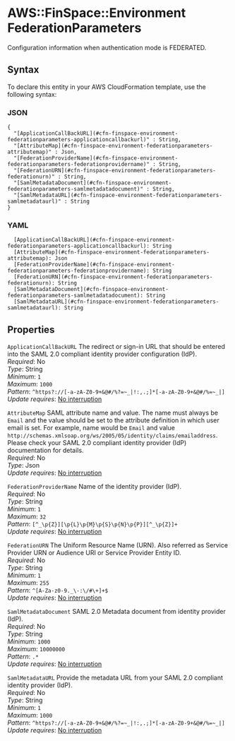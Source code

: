 # AWS::FinSpace::Environment FederationParameters<a name="aws-properties-finspace-environment-federationparameters"></a>

Configuration information when authentication mode is FEDERATED\.

## Syntax<a name="aws-properties-finspace-environment-federationparameters-syntax"></a>

To declare this entity in your AWS CloudFormation template, use the following syntax:

### JSON<a name="aws-properties-finspace-environment-federationparameters-syntax.json"></a>

```
{
  "[ApplicationCallBackURL](#cfn-finspace-environment-federationparameters-applicationcallbackurl)" : String,
  "[AttributeMap](#cfn-finspace-environment-federationparameters-attributemap)" : Json,
  "[FederationProviderName](#cfn-finspace-environment-federationparameters-federationprovidername)" : String,
  "[FederationURN](#cfn-finspace-environment-federationparameters-federationurn)" : String,
  "[SamlMetadataDocument](#cfn-finspace-environment-federationparameters-samlmetadatadocument)" : String,
  "[SamlMetadataURL](#cfn-finspace-environment-federationparameters-samlmetadataurl)" : String
}
```

### YAML<a name="aws-properties-finspace-environment-federationparameters-syntax.yaml"></a>

```
  [ApplicationCallBackURL](#cfn-finspace-environment-federationparameters-applicationcallbackurl): String
  [AttributeMap](#cfn-finspace-environment-federationparameters-attributemap): Json
  [FederationProviderName](#cfn-finspace-environment-federationparameters-federationprovidername): String
  [FederationURN](#cfn-finspace-environment-federationparameters-federationurn): String
  [SamlMetadataDocument](#cfn-finspace-environment-federationparameters-samlmetadatadocument): String
  [SamlMetadataURL](#cfn-finspace-environment-federationparameters-samlmetadataurl): String
```

## Properties<a name="aws-properties-finspace-environment-federationparameters-properties"></a>

`ApplicationCallBackURL` <a name="cfn-finspace-environment-federationparameters-applicationcallbackurl"></a>
The redirect or sign\-in URL that should be entered into the SAML 2\.0 compliant identity provider configuration \(IdP\)\.  
_Required_: No  
_Type_: String  
_Minimum_: `1`  
_Maximum_: `1000`  
_Pattern_: `^https?://[-a-zA-Z0-9+&@#/%?=~_|!:,.;]*[-a-zA-Z0-9+&@#/%=~_|]`  
_Update requires_: [No interruption](https://docs.aws.amazon.com/AWSCloudFormation/latest/UserGuide/using-cfn-updating-stacks-update-behaviors.html#update-no-interrupt)

`AttributeMap` <a name="cfn-finspace-environment-federationparameters-attributemap"></a>
SAML attribute name and value\. The name must always be `Email` and the value should be set to the attribute definition in which user email is set\. For example, name would be `Email` and value `http://schemas.xmlsoap.org/ws/2005/05/identity/claims/emailaddress`\. Please check your SAML 2\.0 compliant identity provider \(IdP\) documentation for details\.  
_Required_: No  
_Type_: Json  
_Update requires_: [No interruption](https://docs.aws.amazon.com/AWSCloudFormation/latest/UserGuide/using-cfn-updating-stacks-update-behaviors.html#update-no-interrupt)

`FederationProviderName` <a name="cfn-finspace-environment-federationparameters-federationprovidername"></a>
Name of the identity provider \(IdP\)\.  
_Required_: No  
_Type_: String  
_Minimum_: `1`  
_Maximum_: `32`  
_Pattern_: `[^_\p{Z}][\p{L}\p{M}\p{S}\p{N}\p{P}][^_\p{Z}]+`  
_Update requires_: [No interruption](https://docs.aws.amazon.com/AWSCloudFormation/latest/UserGuide/using-cfn-updating-stacks-update-behaviors.html#update-no-interrupt)

`FederationURN` <a name="cfn-finspace-environment-federationparameters-federationurn"></a>
The Uniform Resource Name \(URN\)\. Also referred as Service Provider URN or Audience URI or Service Provider Entity ID\.  
_Required_: No  
_Type_: String  
_Minimum_: `1`  
_Maximum_: `255`  
_Pattern_: `^[A-Za-z0-9._\-:\/#\+]+$`  
_Update requires_: [No interruption](https://docs.aws.amazon.com/AWSCloudFormation/latest/UserGuide/using-cfn-updating-stacks-update-behaviors.html#update-no-interrupt)

`SamlMetadataDocument` <a name="cfn-finspace-environment-federationparameters-samlmetadatadocument"></a>
SAML 2\.0 Metadata document from identity provider \(IdP\)\.  
_Required_: No  
_Type_: String  
_Minimum_: `1000`  
_Maximum_: `10000000`  
_Pattern_: `.*`  
_Update requires_: [No interruption](https://docs.aws.amazon.com/AWSCloudFormation/latest/UserGuide/using-cfn-updating-stacks-update-behaviors.html#update-no-interrupt)

`SamlMetadataURL` <a name="cfn-finspace-environment-federationparameters-samlmetadataurl"></a>
Provide the metadata URL from your SAML 2\.0 compliant identity provider \(IdP\)\.  
_Required_: No  
_Type_: String  
_Minimum_: `1`  
_Maximum_: `1000`  
_Pattern_: `^https?://[-a-zA-Z0-9+&@#/%?=~_|!:,.;]*[-a-zA-Z0-9+&@#/%=~_|]`  
_Update requires_: [No interruption](https://docs.aws.amazon.com/AWSCloudFormation/latest/UserGuide/using-cfn-updating-stacks-update-behaviors.html#update-no-interrupt)
